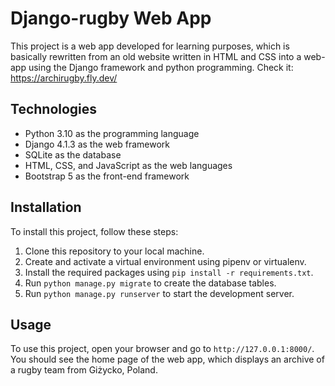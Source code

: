 # Django-rugby Web App

This project is a web app developed for learning purposes, which is basically rewritten from an old website written in HTML and CSS into a web-app using the Django framework and python programming.
Check it: https://archirugby.fly.dev/

## Technologies

- Python 3.10 as the programming language
- Django 4.1.3 as the web framework
- SQLite as the database
- HTML, CSS, and JavaScript as the web languages
- Bootstrap 5 as the front-end framework

## Installation

To install this project, follow these steps:

1. Clone this repository to your local machine.
2. Create and activate a virtual environment using pipenv or virtualenv.
3. Install the required packages using `pip install -r requirements.txt`.
4. Run `python manage.py migrate` to create the database tables.
5. Run `python manage.py runserver` to start the development server.

## Usage

To use this project, open your browser and go to `http://127.0.0.1:8000/`. You should see the home page of the web app, which displays an archive of a rugby team from Giżycko, Poland.
